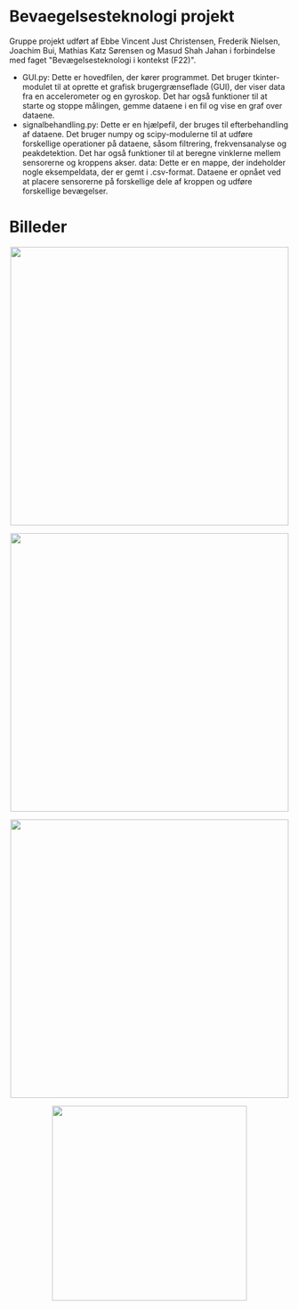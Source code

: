 # Bevaegelsesteknologi projekt
Gruppe projekt udført af Ebbe Vincent Just Christensen, Frederik Nielsen, Joachim Bui, Mathias Katz Sørensen og Masud Shah Jahan i forbindelse med faget "Bevægelsesteknologi i kontekst (F22)".

- GUI.py: Dette er hovedfilen, der kører programmet. Det bruger tkinter-modulet til at oprette et grafisk brugergrænseflade (GUI), der viser data fra en accelerometer og en gyroskop. Det har også funktioner til at starte og stoppe målingen, gemme dataene i en fil og vise en graf over dataene.
- signalbehandling.py: Dette er en hjælpefil, der bruges til efterbehandling af dataene. Det bruger numpy og scipy-modulerne til at udføre forskellige operationer på dataene, såsom filtrering, frekvensanalyse og peakdetektion. Det har også funktioner til at beregne vinklerne mellem sensorerne og kroppens akser.
data: Dette er en mappe, der indeholder nogle eksempeldata, der er gemt i .csv-format. Dataene er opnået ved at placere sensorerne på forskellige dele af kroppen og udføre forskellige bevægelser.


# Billeder 

<p align="center">
    <img src="https://user-images.githubusercontent.com/78741570/216615524-ef9403f9-abf0-45b5-b3a2-3e47ed68027e.png"
         width="500">

<p align="center">
    <img src="https://user-images.githubusercontent.com/78741570/216612060-0044f03b-8b29-4786-bd1b-1447cb0b82ea.png"
         width="500">


<p align="center">
    <img src="https://user-images.githubusercontent.com/78741570/216612503-576cca34-80c4-472d-9e10-910751a75777.png"
         width="500">

    
<p align="center">
    <img src="https://user-images.githubusercontent.com/78741570/216612718-60f68945-55c7-45d0-acc3-d4128d6881f4.png"
         width="350">

    
    


